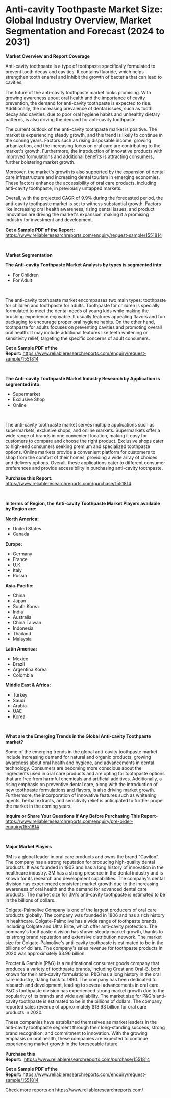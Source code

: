 <p><h1>Anti-cavity Toothpaste Market Size: Global Industry Overview, Market Segmentation and Forecast (2024 to 2031)</h1></p><p><strong>Market Overview and Report Coverage</strong></p>
<p><p>Anti-cavity toothpaste is a type of toothpaste specifically formulated to prevent tooth decay and cavities. It contains fluoride, which helps strengthen tooth enamel and inhibit the growth of bacteria that can lead to cavities.</p><p>The future of the anti-cavity toothpaste market looks promising. With growing awareness about oral health and the importance of cavity prevention, the demand for anti-cavity toothpaste is expected to rise. Additionally, the increasing prevalence of dental issues, such as tooth decay and cavities, due to poor oral hygiene habits and unhealthy dietary patterns, is also driving the demand for anti-cavity toothpaste.</p><p>The current outlook of the anti-cavity toothpaste market is positive. The market is experiencing steady growth, and this trend is likely to continue in the coming years. Factors such as rising disposable income, growing urbanization, and the increasing focus on oral care are contributing to the market's growth. Furthermore, the introduction of innovative products with improved formulations and additional benefits is attracting consumers, further bolstering market growth.</p><p>Moreover, the market's growth is also supported by the expansion of dental care infrastructure and increasing dental tourism in emerging economies. These factors enhance the accessibility of oral care products, including anti-cavity toothpaste, in previously untapped markets.</p><p>Overall, with the projected CAGR of 9.9% during the forecasted period, the anti-cavity toothpaste market is set to witness substantial growth. Factors like increasing oral health awareness, rising dental issues, and product innovation are driving the market's expansion, making it a promising industry for investment and development.</p></p>
<p><strong>Get a Sample PDF of the Report:</strong> <a href="https://www.reliableresearchreports.com/enquiry/request-sample/1551814">https://www.reliableresearchreports.com/enquiry/request-sample/1551814</a></p>
<p>&nbsp;</p>
<p><strong>Market Segmentation</strong></p>
<p><strong>The Anti-cavity Toothpaste Market Analysis by types is segmented into:</strong></p>
<p><ul><li>For Children</li><li>For Adult</li></ul></p>
<p>&nbsp;</p>
<p><p>The anti-cavity toothpaste market encompasses two main types: toothpaste for children and toothpaste for adults. Toothpaste for children is specially formulated to meet the dental needs of young kids while making the brushing experience enjoyable. It usually features appealing flavors and fun packaging to encourage proper oral hygiene habits. On the other hand, toothpaste for adults focuses on preventing cavities and promoting overall oral health. It may include additional features like teeth whitening or sensitivity relief, targeting the specific concerns of adult consumers.</p></p>
<p><strong>Get a Sample PDF of the Report:</strong>&nbsp;<a href="https://www.reliableresearchreports.com/enquiry/request-sample/1551814">https://www.reliableresearchreports.com/enquiry/request-sample/1551814</a></p>
<p>&nbsp;</p>
<p><strong>The Anti-cavity Toothpaste Market Industry Research by Application is segmented into:</strong></p>
<p><ul><li>Supermarket</li><li>Exclusive Shop</li><li>Online</li></ul></p>
<p>&nbsp;</p>
<p><p>The anti-cavity toothpaste market serves multiple applications such as supermarkets, exclusive shops, and online markets. Supermarkets offer a wide range of brands in one convenient location, making it easy for customers to compare and choose the right product. Exclusive shops cater to high-end consumers seeking premium and specialized toothpaste options. Online markets provide a convenient platform for customers to shop from the comfort of their homes, providing a wide array of choices and delivery options. Overall, these applications cater to different consumer preferences and provide accessibility in purchasing anti-cavity toothpaste.</p></p>
<p><strong>Purchase this Report:</strong>&nbsp; <a href="https://www.reliableresearchreports.com/purchase/1551814">https://www.reliableresearchreports.com/purchase/1551814</a></p>
<p>&nbsp;</p>
<p><strong>In terms of Region, the Anti-cavity Toothpaste Market Players available by Region are:</strong></p>
<p>
    <p> <strong> North America: </strong>
        <ul>
            <li>United States</li>
            <li>Canada</li>
        </ul>
        </p> 
    <p> <strong> Europe: </strong>
        <ul>
            <li>Germany</li>
            <li>France</li>
            <li>U.K.</li>
            <li>Italy</li>
            <li>Russia</li>
        </ul>
        </p> 
    <p> <strong> Asia-Pacific: </strong>
        <ul>
            <li>China</li>
            <li>Japan</li>
            <li>South Korea</li>
            <li>India</li>
            <li>Australia</li>
            <li>China Taiwan</li>
            <li>Indonesia</li>
            <li>Thailand</li>
            <li>Malaysia</li>
        </ul>
        </p> 
    <p> <strong> Latin America: </strong>
        <ul>
            <li>Mexico</li>
            <li>Brazil</li>
            <li>Argentina Korea</li>
            <li>Colombia</li>
        </ul>
        </p> 
    <p> <strong> Middle East & Africa: </strong>
        <ul>
            <li>Turkey</li>
            <li>Saudi</li>
            <li>Arabia</li>
            <li>UAE</li>
            <li>Korea</li>
        </ul>
    </p>
    </p>
<p>&nbsp;</p>
<p><strong>What are the Emerging Trends in the Global Anti-cavity Toothpaste market?</strong></p>
<p><p>Some of the emerging trends in the global anti-cavity toothpaste market include increasing demand for natural and organic products, growing awareness about oral health and hygiene, and advancements in dental technology. Consumers are becoming more conscious about the ingredients used in oral care products and are opting for toothpaste options that are free from harmful chemicals and artificial additives. Additionally, a rising emphasis on preventive dental care, along with the introduction of new toothpaste formulations and flavors, is also driving market growth. Furthermore, the incorporation of innovative features such as whitening agents, herbal extracts, and sensitivity relief is anticipated to further propel the market in the coming years.</p></p>
<p><strong>Inquire or Share Your Questions If Any Before Purchasing This Report</strong>- <a href="https://www.reliableresearchreports.com/enquiry/pre-order-enquiry/1551814">https://www.reliableresearchreports.com/enquiry/pre-order-enquiry/1551814</a></p>
<p>&nbsp;</p>
<p><strong>Major Market Players</strong></p>
<p><p>3M is a global leader in oral care products and owns the brand "Cavilon". The company has a strong reputation for producing high-quality dental products. It was founded in 1902 and has a long history of innovation in the healthcare industry. 3M has a strong presence in the dental industry and is known for its research and development capabilities. The company's dental division has experienced consistent market growth due to the increasing awareness of oral health and the demand for advanced dental care products. The market size for 3M's anti-cavity toothpaste is estimated to be in the billions of dollars.</p><p>Colgate-Palmolive Company is one of the largest producers of oral care products globally. The company was founded in 1806 and has a rich history in healthcare. Colgate-Palmolive has a wide range of toothpaste brands, including Colgate and Ultra Brite, which offer anti-cavity protection. The company's toothpaste division has shown steady market growth, thanks to its strong brand reputation and extensive distribution network. The market size for Colgate-Palmolive's anti-cavity toothpaste is estimated to be in the billions of dollars. The company's sales revenue for toothpaste products in 2020 was approximately $3.96 billion.</p><p>Procter & Gamble (P&G) is a multinational consumer goods company that produces a variety of toothpaste brands, including Crest and Oral-B, both known for their anti-cavity formulations. P&G has a long history in the oral care industry, dating back to 1890. The company has been dedicated to research and development, leading to several advancements in oral care. P&G's toothpaste division has experienced strong market growth due to the popularity of its brands and wide availability. The market size for P&G's anti-cavity toothpaste is estimated to be in the billions of dollars. The company reported sales revenue of approximately $13.93 billion for oral care products in 2020.</p><p>These companies have established themselves as market leaders in the anti-cavity toothpaste segment through their long-standing success, strong brand recognition, and commitment to innovation. With the growing emphasis on oral health, these companies are expected to continue experiencing market growth in the foreseeable future.</p></p>
<p><strong>Purchase this Report:</strong>&nbsp;&nbsp;<a href="https://www.reliableresearchreports.com/purchase/1551814">https://www.reliableresearchreports.com/purchase/1551814</a></p>
<p></p>
<p><strong>Get a Sample PDF of the Report:</strong>&nbsp;<a href="https://www.reliableresearchreports.com/enquiry/request-sample/1551814">https://www.reliableresearchreports.com/enquiry/request-sample/1551814</a></p>
<p>Check more reports on https://www.reliableresearchreports.com/</p>